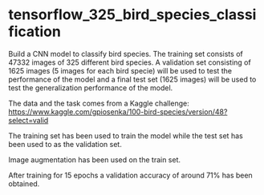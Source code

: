 # tensorflow_325_bird_species_classification

Build a CNN model to classify bird species. The training set consists of 47332 images of 325 different bird species. A validation set consisting of 1625 images (5 images for each bird specie) will be used to test the performance of the model and a final test set (1625 images) will be used to test the generalization performance of the model.

The data and the task comes from a Kaggle challenge: https://www.kaggle.com/gpiosenka/100-bird-species/version/48?select=valid

The training set has been used to train the model while the test set has been used to as the validation set.

Image augmentation has been used on the train set.

After training for 15 epochs a validation accuracy of around 71% has been obtained.

